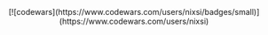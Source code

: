 <div id="header" align="center">
  [![codewars](https://www.codewars.com/users/nixsi/badges/small)](https://www.codewars.com/users/nixsi)  
</div>

